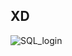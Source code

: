 ## XD
![SQL_login](https://user-images.githubusercontent.com/54975711/68073286-b37ce180-fd8e-11e9-82e0-ed64656efdb4.png) </br>
